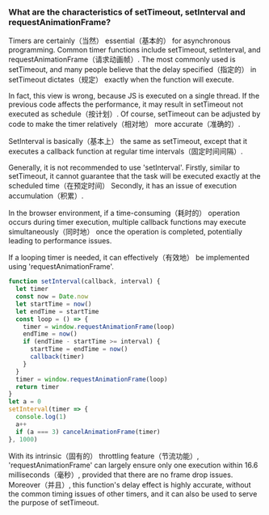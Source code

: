 ### What are the characteristics of setTimeout, setInterval and requestAnimationFrame?

Timers are certainly（当然） essential（基本的） for asynchronous programming. Common timer functions include setTimeout, setInterval, and requestAnimationFrame（请求动画帧）. The most commonly used is setTimeout, and many people believe that the delay specified（指定的） in setTimeout dictates（规定） exactly when the function will execute.

In fact, this view is wrong, because JS is executed on a single thread. If the previous code affects the performance, it may result in setTimeout not executed as schedule（按计划）. Of course, setTimeout can be adjusted by code to make the timer relatively（相对地） more accurate（准确的）.

SetInterval is basically（基本上） the same as setTimeout, except that it executes a callback function at regular time intervals（固定时间间隔）. 

Generally, it is not recommended to use 'setInterval'. Firstly, similar to setTimeout, it cannot guarantee that the task will be executed exactly at the scheduled time（在预定时间） Secondly, it has an issue of execution accumulation（积累）.

In the browser environment, if a time-consuming（耗时的） operation occurs during timer execution, multiple callback functions may execute simultaneously（同时地） once the operation is completed, potentially leading to performance issues. 

If a looping timer is needed, it can effectively（有效地） be implemented using 'requestAnimationFrame'.

```javascript
function setInterval(callback, interval) {
  let timer
  const now = Date.now
  let startTime = now()
  let endTime = startTime
  const loop = () => {
    timer = window.requestAnimationFrame(loop)
    endTime = now()
    if (endTime - startTime >= interval) {
      startTime = endTime = now()
      callback(timer)
    }
  }
  timer = window.requestAnimationFrame(loop)
  return timer
}
let a = 0
setInterval(timer => {
  console.log(1)
  a++
  if (a === 3) cancelAnimationFrame(timer)
}, 1000)
```

With its intrinsic（固有的） throttling feature（节流功能）, 'requestAnimationFrame' can largely ensure only one execution within 16.6 milliseconds（毫秒）, provided that there are no frame drop issues. Moreover（并且）, this function's delay effect is highly accurate, without the common timing issues of other timers, and it can also be used to serve the purpose of setTimeout.

